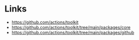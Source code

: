 # Links

* <https://github.com/actions/toolkit>
* <https://github.com/actions/toolkit/tree/main/packages/core>
* <https://github.com/actions/toolkit/tree/main/packages/github>
